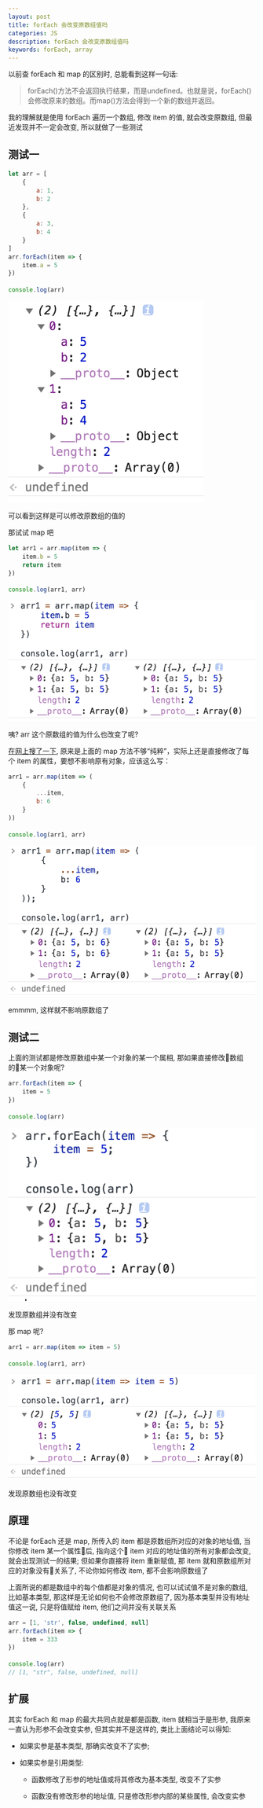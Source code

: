 ```yaml
---
layout: post
title: forEach 会改变原数组值吗
categories: JS
description: forEach 会改变原数组值吗
keywords: forEach, array
---
```


以前查 forEach 和 map 的区别时, 总能看到这样一句话:

> forEach()方法不会返回执行结果，而是undefined。也就是说，forEach()会修改原来的数组。而map()方法会得到一个新的数组并返回。

我的理解就是使用 forEach 遍历一个数组, 修改 item 的值, 就会改变原数组, 但最近发现并不一定会改变, 所以就做了一些测试

## 测试一

```js
let arr = [
	{
		a: 1,
		b: 2
	},
	{
		a: 3,
		b: 4
	}
]
arr.forEach(item => {
	item.a = 5
})

console.log(arr)
```

![](/assets/images/posts/js/093237.png)

可以看到这样是可以修改原数组的值的

那试试 map 吧

```js
let arr1 = arr.map(item => {
	item.b = 5
	return item
})

console.log(arr1, arr)
```

![](/assets/images/posts/js/094633.png)

咦? arr 这个原数组的值为什么也改变了呢?

[在网上搜了一下](https://segmentfault.com/q/1010000013170900?utm_source=index-hottest), 原来是上面的 map 方法不够“纯粹”，实际上还是直接修改了每个 item 的属性，要想不影响原有对象，应该这么写：
```js
arr1 = arr.map(item => (
	{
		...item,
		b: 6
	}
))

console.log(arr1, arr)
```

![](/assets/images/posts/js/095326.png)

emmmm, 这样就不影响原数组了

## 测试二

上面的测试都是修改原数组中某一个对象的某一个属相, 那如果直接修改数组的某一个对象呢?

```js
arr.forEach(item => {
	item = 5
})

console.log(arr)
```

![](/assets/images/posts/js/095956.png)

发现原数组并没有改变

那 map 呢?

```js
arr1 = arr.map(item => item = 5)

console.log(arr1, arr)
```

![](/assets/images/posts/js/100421.png)

发现原数组也没有改变

## 原理

不论是 forEach 还是 map, 所传入的 item 都是原数组所对应的对象的地址值, 当你修改 item 某一个属性后, 指向这个 item 对应的地址值的所有对象都会改变, 就会出现测试一的结果; 但如果你直接将 item 重新赋值, 那 item 就和原数组所对应的对象没有关系了, 不论你如何修改 item, 都不会影响原数组了

上面所说的都是数组中的每个值都是对象的情况, 也可以试试值不是对象的数组, 比如基本类型, 那这样是无论如何也不会修改原数组了, 因为基本类型并没有地址值这一说, 只是将值赋给 item, 他们之间并没有关联关系

```js
arr = [1, 'str', false, undefined, null]
arr.forEach(item => {
	item = 333
})

console.log(arr)
// [1, "str", false, undefined, null]
```

## 扩展

其实 forEach 和 map 的最大共同点就是都是函数, item 就相当于是形参, 我原来一直认为形参不会改变实参, 但其实并不是这样的, 类比上面结论可以得知:

- 如果实参是基本类型, 那确实改变不了实参;

- 如果实参是引用类型:

	- 函数修改了形参的地址值或将其修改为基本类型, 改变不了实参

	- 函数没有修改形参的地址值, 只是修改形参内部的某些属性, 会改变实参
